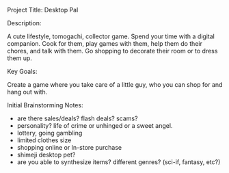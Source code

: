 Project Title: Desktop Pal

Description: 

A cute lifestyle, tomogachi, collector game. Spend your time with a digital companion. Cook for them, play games with them, help them do their chores, and talk with them. 
Go shopping to decorate their room or to dress them up.

Key Goals: 

Create a game where you take care of a little guy, who you can shop for and hang out with.

Initial Brainstorming Notes: 
- are there sales/deals? flash deals? scams?
- personality? life of crime or unhinged or a sweet angel.
- lottery, going gambling
- limited clothes size
- shopping online or In-store purchase
- shimeji desktop pet?
- are you able to synthesize items? different genres? (sci-if, fantasy, etc?)
